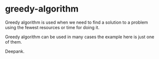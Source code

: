 # greedy-algorithm
Greedy algorithm is used when we need to find a solution to a problem using the fewest resources or time for doing it.

Greedy algorithm can be used in many cases the example here is just one of them.

Deepank.
